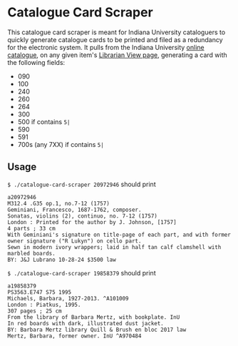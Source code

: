 # Catalogue Card Scraper
This catalogue card scraper is meant for Indiana University cataloguers to quickly generate catalogue cards to be
printed and filed as a redundancy for the electronic system. It pulls from the Indiana University [online catalogue](https://iucat.iu.edu/catalog),
on any given item's [Librarian View page](https://iucat.iu.edu/catalog/19858379/librarian_view), generating a card with
the following fields:
- 090
- 100
- 240
- 260
- 264
- 300
- 500 if contains `5|`
- 590
- 591
- 700s (any 7XX) if contains `5|`

## Usage

`$ ./catalogue-card-scraper 20972946` should print
```
a20972946
M312.4 .G35 op.1, no.7-12 (1757)
Geminiani, Francesco, 1687-1762, composer.
Sonatas, violins (2), continuo, no. 7-12 (1757)
London : Printed for the author by J. Johnson, [1757]
4 parts ; 33 cm
With Geminiani's signature on title-page of each part, and with former owner signature ("R Lukyn") on cello part.
Sewn in modern ivory wrappers; laid in half tan calf clamshell with marbled boards.
BY: J&J Lubrano 10-28-24 $3500 law
```

`$ ./catalogue-card-scraper 19858379` should print
```
a19858379
PS3563.E747 S75 1995
Michaels, Barbara, 1927-2013. ^A101009
London : Piatkus, 1995.
307 pages ; 25 cm
From the library of Barbara Mertz, with bookplate. InU
In red boards with dark, illustrated dust jacket.
BY: Barbara Mertz library Quill & Brush en bloc 2017 law
Mertz, Barbara, former owner. InU ^A970484
```


